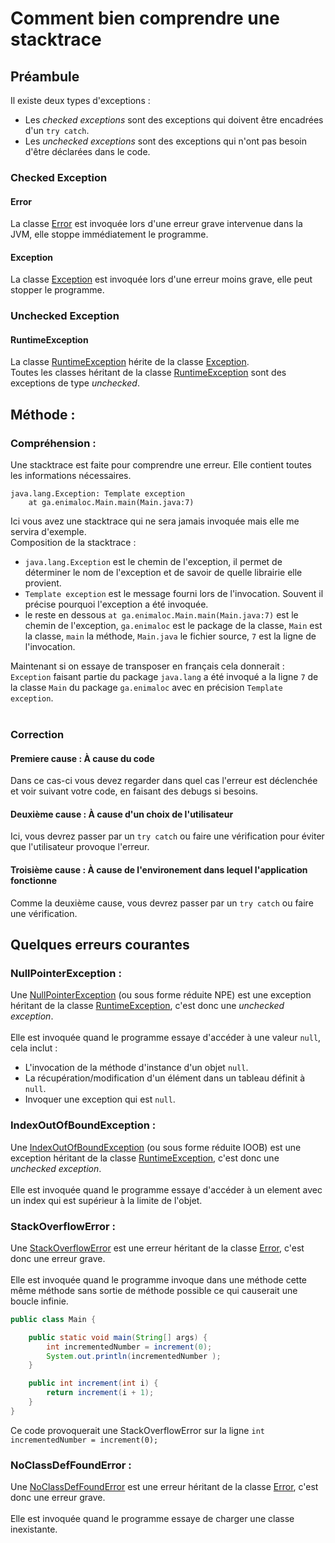 # Comment bien comprendre une stacktrace

## Préambule
Il existe deux types d'exceptions :
- Les _checked exceptions_ sont des exceptions qui doivent être encadrées d'un `try catch`.
- Les _unchecked exceptions_ sont des exceptions qui n'ont pas besoin d'être déclarées dans le code.

### Checked Exception
#### Error
La classe [Error](https://docs.oracle.com/javase/8/docs/api/java/lang/Error.html) est invoquée lors d'une erreur grave intervenue dans la JVM, elle stoppe immédiatement le programme.

#### Exception
La classe [Exception](https://docs.oracle.com/javase/8/docs/api/java/lang/Exception.html) est invoquée lors d'une erreur moins grave, elle peut stopper le programme. <br>

### Unchecked Exception
#### RuntimeException
La classe [RuntimeException](https://docs.oracle.com/javase/8/docs/api/java/lang/RuntimeException.html) hérite de la classe [Exception](https://docs.oracle.com/javase/8/docs/api/java/lang/Exception.html). <br>
Toutes les classes héritant de la classe [RuntimeException](https://docs.oracle.com/javase/8/docs/api/java/lang/RuntimeException.html) sont des exceptions de type _unchecked_.

## Méthode :
### Compréhension :
Une stacktrace est faite pour comprendre une erreur. Elle contient toutes les informations nécessaires.
```
java.lang.Exception: Template exception
	at ga.enimaloc.Main.main(Main.java:7)
```
Ici vous avez une stacktrace qui ne sera jamais invoquée mais elle me servira d'exemple.<br>
Composition de la stacktrace :<br>
- `java.lang.Exception` est le chemin de l'exception, il permet de déterminer le nom de l'exception et de savoir de quelle librairie elle provient.
- `Template exception` est le message fourni lors de l'invocation. Souvent il précise pourquoi l'exception a été invoquée.
- le reste en dessous `at ga.enimaloc.Main.main(Main.java:7)` est le chemin de l'exception, `ga.enimaloc` est le package de la classe, `Main` est la classe, `main` la méthode, `Main.java` le fichier source, `7` est la ligne de l'invocation.

Maintenant si on essaye de transposer en français cela donnerait :<br>
`Exception` faisant partie du package `java.lang` a été invoqué a la ligne `7` de la classe `Main` du package `ga.enimaloc` avec en précision `Template exception`.<br>
<br>

### Correction
#### Premiere cause : À cause du code
Dans ce cas-ci vous devez regarder dans quel cas l'erreur est déclenchée et voir suivant votre code, en faisant des debugs si besoins.
#### Deuxième cause : À cause d'un choix de l'utilisateur
Ici, vous devrez passer par un `try catch` ou faire une vérification pour éviter que l'utilisateur provoque l'erreur.
#### Troisième cause : À cause de l'environement dans lequel l'application fonctionne
Comme la deuxième cause, vous devrez passer par un `try catch` ou faire une vérification.

## Quelques erreurs courantes
### NullPointerException :
Une [NullPointerException](https://docs.oracle.com/javase/8/docs/api/java/lang/NullPointerException.html) (ou sous forme réduite NPE) est une exception héritant de la classe [RuntimeException](https://docs.oracle.com/javase/8/docs/api/java/lang/RuntimeException.html), c'est donc une _unchecked exception_.<br>
<br>
Elle est invoquée quand le programme essaye d'accéder à une valeur `null`, cela inclut :
- L'invocation de la méthode d'instance d'un objet `null`.
- La récupération/modification d'un élément dans un tableau définit à `null`.
- Invoquer une exception qui est `null`.

### IndexOutOfBoundException :
Une [IndexOutOfBoundException](https://docs.oracle.com/javase/8/docs/api/java/lang/IndexOutOfBoundException.html) (ou sous forme réduite IOOB) est une exception héritant de la classe [RuntimeException](https://docs.oracle.com/javase/8/docs/api/java/lang/RuntimeException.html), c'est donc une _unchecked exception_.<br>
<br>
Elle est invoquée quand le programme essaye d'accéder à un element avec un index qui est supérieur à la limite de l'objet.

### StackOverflowError :
Une [StackOverflowError](https://docs.oracle.com/javase/8/docs/api/java/lang/StackOverflowError.html) est une erreur héritant de la classe [Error](https://docs.oracle.com/javase/8/docs/api/java/lang/Error.html), c'est donc une erreur grave.<br>
<br>
Elle est invoquée quand le programme invoque dans une méthode cette même méthode sans sortie de méthode possible ce qui causerait une boucle infinie.
```java
public class Main {

    public static void main(String[] args) {
        int incrementedNumber = increment(0);
        System.out.println(incrementedNumber );
    }

    public int increment(int i) {
        return increment(i + 1);
    }
}
```
Ce code provoquerait une StackOverflowError sur la ligne `int incrementedNumber = increment(0);`

### NoClassDefFoundError :
Une [NoClassDefFoundError](https://docs.oracle.com/javase/8/docs/api/java/lang/NoClassDefFoundError.html) est une erreur héritant de la classe [Error](https://docs.oracle.com/javase/8/docs/api/java/lang/Error.html), c'est donc une erreur grave.<br>
<br>
Elle est invoquée quand le programme essaye de charger une classe inexistante.
